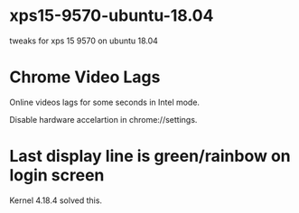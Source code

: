 # xps15-9570-ubuntu-18.04
tweaks for xps 15 9570 on ubuntu 18.04

# Chrome Video Lags
Online videos lags for some seconds in Intel mode.

Disable hardware accelartion in chrome://settings.

# Last display line is green/rainbow on login screen
Kernel 4.18.4 solved this.

